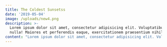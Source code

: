 ```yaml
---
title: The Coldest Sunsetss
date: '2019-05-04'
image: /uploads/new4.png
description: >-
  Lorem ipsum dolor sit amet, consectetur adipisicing elit. Voluptatibus quia,
  nulla! Maiores et perferendis eaque, exercitationem praesentium nihil.
content: "Lorem ipsum dolor sit amet, consectetur adipisicing elit. Voluptatibus quia, nulla! Maiores et perferendis eaque, exercitationem praesentium nihil. Lorem ipsum dolor sit amet, consectetur adipisicing elit. Voluptatibus quia, nulla! Maiores et perferendis eaque, exercitationem praesentium nihil.\n\n![School](/uploads/monika-kozub-qeo1nr2i3gm-unsplash-1-1-1-min.jpg \"School Library\")\n\nLorem ipsum dolor sit amet, [consectetur adipisicing](https://google.ca) elit. Praesentium inventore hic possimus, cum nesciunt ea debitis, tempora officia perferendis vero ratione nam laudantium aliquid voluptatem velit? Open `/src/layouts.vue` and then edit the `main.css` file.\r\n\r\n> Lorem ipsum dolor sit amet consectetur adipisicing elit. Hic rerum earum quos explicabo suscipit maxime iste qui nihil `layout.vue` and then edit the `main.scss` file.\r\n\r\n```js\r\n<template>\r\n  <Layout>\r\n    <div class=\"container-inner mx-auto my-16\">\r\n      <h1 class=\"text-4xl font-bold leading-tight\">{{ $page.post.title }}</h1>\r\n      <div class=\"text-xl text-gray-600 mb-8\">{{ $page.post.date }}</div>\r\n      <div class=\"markdown-body\" v-html=\"$page.post.content\" />\r\n    </div>\r\n  </Layout>\r\n</template>\r\n```\r\n"
---
```


